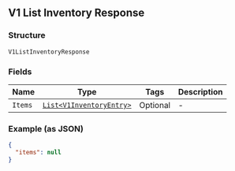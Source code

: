 ## V1 List Inventory Response

### Structure

`V1ListInventoryResponse`

### Fields

| Name | Type | Tags | Description |
|  --- | --- | --- | --- |
| `Items` | [`List<V1InventoryEntry>`](/doc/models/v1-inventory-entry.md) | Optional | - |

### Example (as JSON)

```json
{
  "items": null
}
```

